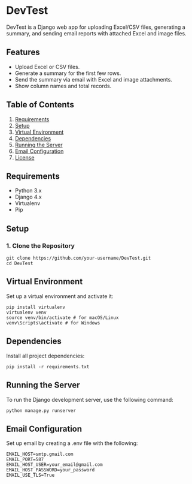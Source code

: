 # DevTest

DevTest is a Django web app for uploading Excel/CSV files, generating a summary, and sending email reports with attached Excel and image files.

## Features

- Upload Excel or CSV files.
- Generate a summary for the first few rows.
- Send the summary via email with Excel and image attachments.
- Show column names and total records.

## Table of Contents

1. [Requirements](#requirements)
2. [Setup](#setup)
3. [Virtual Environment](#virtual-environment)
4. [Dependencies](#dependencies)
5. [Running the Server](#running-the-server)
6. [Email Configuration](#email-configuration)
7. [License](#license)

## Requirements

- Python 3.x
- Django 4.x
- Virtualenv
- Pip

## Setup

### 1. Clone the Repository

```
git clone https://github.com/your-username/DevTest.git
cd DevTest
```

## Virtual Environment

Set up a virtual environment and activate it:

```
pip install virtualenv
virtualenv venv
source venv/bin/activate # for macOS/Linux
venv\Scripts\activate # for Windows
```

## Dependencies

Install all project dependencies:

```
pip install -r requirements.txt
```

## Running the Server

To run the Django development server, use the following command:

```
python manage.py runserver
```

## Email Configuration

Set up email by creating a .env file with the following:

```
EMAIL_HOST=smtp.gmail.com
EMAIL_PORT=587
EMAIL_HOST_USER=your_email@gmail.com
EMAIL_HOST_PASSWORD=your_password
EMAIL_USE_TLS=True
```